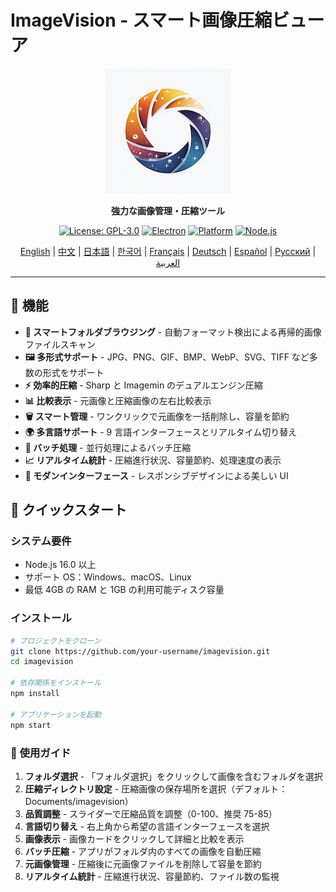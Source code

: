 # ImageVision - スマート画像圧縮ビューア

<div align="center">

![ImageVision Logo](logo.png)

**強力な画像管理・圧縮ツール**

[![License: GPL-3.0](https://img.shields.io/badge/License-GPL--3.0-blue.svg)](https://opensource.org/licenses/GPL-3.0)
[![Electron](https://img.shields.io/badge/Electron-v27.0.0-blue.svg)](https://www.electronjs.org/)
[![Platform](https://img.shields.io/badge/Platform-Windows%20%7C%20macOS%20%7C%20Linux-lightgrey.svg)](https://github.com/electron/electron)
[![Node.js](https://img.shields.io/badge/Node.js-v16.0+-green.svg)](https://nodejs.org/)

[English](README.md) | [中文](README.zh-CN.md) | [日本語](README.ja.md) | [한국어](README.ko.md) | [Français](README.fr.md) | [Deutsch](README.de.md) | [Español](README.es.md) | [Русский](README.ru.md) | [العربية](README.ar.md)

</div>

---

## 🌟 機能

- **📁 スマートフォルダブラウジング** - 自動フォーマット検出による再帰的画像ファイルスキャン
- **🖼️ 多形式サポート** - JPG、PNG、GIF、BMP、WebP、SVG、TIFF など多数の形式をサポート
- **⚡ 効率的圧縮** - Sharp と Imagemin のデュアルエンジン圧縮
- **📊 比較表示** - 元画像と圧縮画像の左右比較表示
- **🗑️ スマート管理** - ワンクリックで元画像を一括削除し、容量を節約
- **🌍 多言語サポート** - 9 言語インターフェースとリアルタイム切り替え
- **💾 バッチ処理** - 並行処理によるバッチ圧縮
- **📈 リアルタイム統計** - 圧縮進行状況、容量節約、処理速度の表示
- **🎨 モダンインターフェース** - レスポンシブデザインによる美しい UI

## 🚀 クイックスタート

### システム要件

- Node.js 16.0 以上
- サポート OS：Windows、macOS、Linux
- 最低 4GB の RAM と 1GB の利用可能ディスク容量

### インストール

```bash
# プロジェクトをクローン
git clone https://github.com/your-username/imagevision.git
cd imagevision

# 依存関係をインストール
npm install

# アプリケーションを起動
npm start
```

### 📖 使用ガイド

1. **フォルダ選択** - 「フォルダ選択」をクリックして画像を含むフォルダを選択
2. **圧縮ディレクトリ設定** - 圧縮画像の保存場所を選択（デフォルト：Documents/imagevision）
3. **品質調整** - スライダーで圧縮品質を調整（0-100、推奨 75-85）
4. **言語切り替え** - 右上角から希望の言語インターフェースを選択
5. **画像表示** - 画像カードをクリックして詳細と比較を表示
6. **バッチ圧縮** - アプリがフォルダ内のすべての画像を自動圧縮
7. **元画像管理** - 圧縮後に元画像ファイルを削除して容量を節約
8. **リアルタイム統計** - 圧縮進行状況、容量節約、ファイル数の監視
